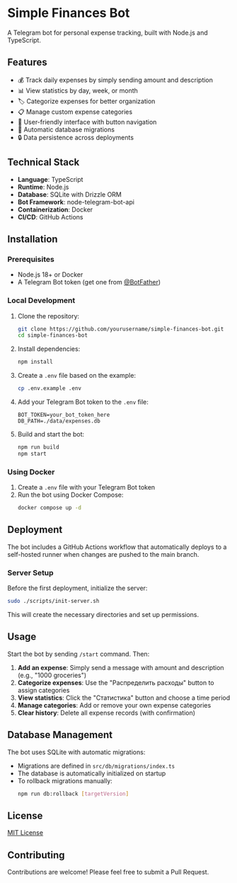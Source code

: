 # Simple Finances Bot

A Telegram bot for personal expense tracking, built with Node.js and TypeScript.

## Features

- 💰 Track daily expenses by simply sending amount and description
- 📊 View statistics by day, week, or month
- 🏷️ Categorize expenses for better organization
- 📋 Manage custom expense categories
- 📱 User-friendly interface with button navigation
- 🔄 Automatic database migrations
- 🔒 Data persistence across deployments

## Technical Stack

- **Language**: TypeScript
- **Runtime**: Node.js
- **Database**: SQLite with Drizzle ORM
- **Bot Framework**: node-telegram-bot-api
- **Containerization**: Docker
- **CI/CD**: GitHub Actions

## Installation

### Prerequisites

- Node.js 18+ or Docker
- A Telegram Bot token (get one from [@BotFather](https://t.me/botfather))

### Local Development

1. Clone the repository:
   ```bash
   git clone https://github.com/yourusername/simple-finances-bot.git
   cd simple-finances-bot
   ```

2. Install dependencies:
   ```bash
   npm install
   ```

3. Create a `.env` file based on the example:
   ```bash
   cp .env.example .env
   ```

4. Add your Telegram Bot token to the `.env` file:
   ```
   BOT_TOKEN=your_bot_token_here
   DB_PATH=./data/expenses.db
   ```

5. Build and start the bot:
   ```bash
   npm run build
   npm start
   ```

### Using Docker

1. Create a `.env` file with your Telegram Bot token
2. Run the bot using Docker Compose:
   ```bash
   docker compose up -d
   ```

## Deployment

The bot includes a GitHub Actions workflow that automatically deploys to a self-hosted runner when changes are pushed to the main branch.

### Server Setup

Before the first deployment, initialize the server:

```bash
sudo ./scripts/init-server.sh
```

This will create the necessary directories and set up permissions.

## Usage

Start the bot by sending `/start` command. Then:

1. **Add an expense**: Simply send a message with amount and description (e.g., "1000 groceries")
2. **Categorize expenses**: Use the "Распределить расходы" button to assign categories
3. **View statistics**: Click the "Статистика" button and choose a time period
4. **Manage categories**: Add or remove your own expense categories
5. **Clear history**: Delete all expense records (with confirmation)

## Database Management

The bot uses SQLite with automatic migrations:

- Migrations are defined in `src/db/migrations/index.ts`
- The database is automatically initialized on startup
- To rollback migrations manually:
  ```bash
  npm run db:rollback [targetVersion]
  ```

## License

[MIT License](LICENSE)

## Contributing

Contributions are welcome! Please feel free to submit a Pull Request.
